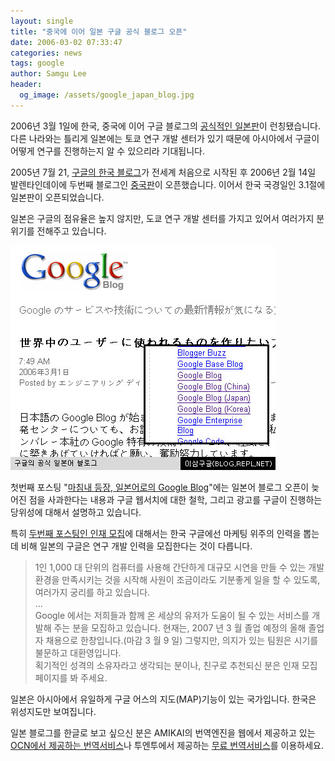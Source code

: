 ```yaml
---
layout: single
title: "중국에 이어 일본 구글 공식 블로그 오픈"
date: 2006-03-02 07:33:47
categories: news
tags: google
author: Samgu Lee
header:
  og_image: /assets/google_japan_blog.jpg
---
```


2006년 3월 1일에 한국, 중국에 이어 구글 블로그의 [공식적인 일본판](http://googlejapan.blogspot.com/)이 런칭됐습니다. 다른 나라와는 틀리게 일본에는 토쿄 연구 개발 센터가 있기 때문에 아시아에서 구글이 어떻게 연구를 진행하는지 알 수 있으리라 기대됩니다.

2005년 7월 21, [구글의 한국 블로그](http://googlekoreablog.blogspot.com/)가 전세계 처음으로 시작된 후 2006년 2월 14일 발렌타인데이에 두번째 블로그인 [중국판](http://googlechinablog.com/)이 오픈했습니다. 이어서 한국 국경일인 3.1절에 일본판이 오픈되었습니다.

일본은 구글의 점유율은 높지 않지만, 도쿄 연구 개발 센터를 가지고 있어서 여러가지 분위기를 전해주고 있습니다.

![구글의 공식 일본어 블로그](/assets/google_japan_blog.jpg)

첫번째 포스팅 "[마침내 등장, 일본어로의 Google Blog](http://googlejapan.blogspot.com/2006/02/google-blog.html)"에는 일본어 블로그 오픈이 늦어진 점을 사과한다는 내용과 구글 웹서치에 대한 철학, 그리고 광고를 구글이 진행하는 당위성에 대해서 설명하고 있습니다.

특히 [두번째 포스팅인 인재 모집](http://googlejapan.blogspot.com/2006/03/blog-post.html)에 대해서는 한국 구글에선 마케팅 위주의 인력을 뽑는데 비해 일본의 구글은 연구 개발 인력을 모집한다는 것이 다릅니다.

> 1인 1,000 대 단위의 컴퓨터를 사용해 간단하게 대규모 시연을 만들 수 있는 개발 환경을 만족시키는 것을 시작해 사원이 조금이라도 기분좋게 일을 할 수 있도록, 여러가지 궁리를 하고 있습니다.  
> ...  
> Google 에서는 저희들과 함께 온 세상의 유저가 도움이 될 수 있는 서비스를 개발해 주는 분을 모집하고 있습니다. 현재는, 2007 년 3 월 졸업 예정의 올해 졸업자 채용으로 한창입니다.(마감 3 월 9 일) 그렇지만, 의지가 있는 팀원은 시기를 불문하고 대환영입니다.  
> 획기적인 성격의 소유자라고 생각되는 분이나, 친구로 추천되신 분은 인재 모집 페이지를 봐 주세요.

일본은 아시아에서 유일하게 구글 어스의 지도(MAP)기능이 있는 국가입니다. 한국은 위성지도만 보여집니다.

일본 블로그를 한글로 보고 싶으신 분은 AMIKAI의 번역엔진을 웹에서 제공하고 있는 [OCN에서 제공하는 번역서비스](http://www.ocn.ne.jp/translation/?U)나 투엔투에서 제공하는 [무료 번역서비스](http://211.222.66.240/asp/cp/yuhak/default.aspx)를 이용하세요.
